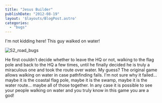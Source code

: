 ```yaml
---
title: "Jesus Builder"
publishDate: "2012-08-19"
layout: '$layouts/BlogPost.astro'
categories: 
  - "bugs"
---
```


I'm not kidding here! This guy walked on water!

![](/wp-content/uploads/2012/08/S2_road_bugs.png "S2_road_bugs")

He first couldn't decide whether to leave the HQ or not, walking to the flag pole and back to the HQ a few times, until he finally decided he is truly a miraculous one and took the route over water. My guess? The original game allows walking on water in case pathfinding fails. I'm not sure why it failed... maybe it is the coastal flag pole, maybe it is the swamp, maybe it is the water route... maybe all of those together. In any case it is possible to see your people walking on water and you truly know in this game you are a god!
